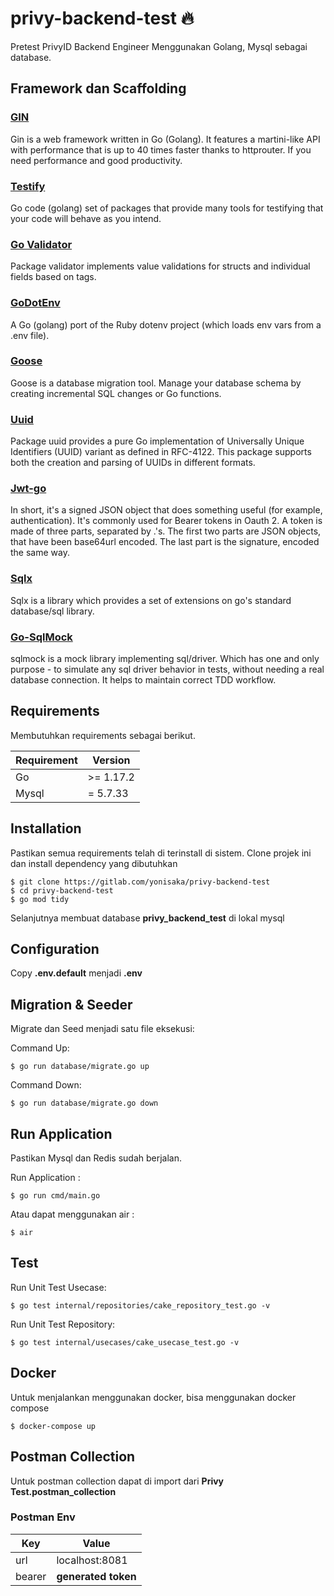 # privy-backend-test 🔥
Pretest PrivyID Backend Engineer
Menggunakan Golang, Mysql sebagai database.

## Framework dan Scaffolding

### [GIN](https://github.com/gin-gonic/gin)
Gin is a web framework written in Go (Golang). It features a martini-like API with performance that is up to 40 times faster thanks to httprouter. If you need performance and good productivity.

### [Testify](https://github.com/stretchr/testify)
Go code (golang) set of packages that provide many tools for testifying that your code will behave as you intend.

### [Go Validator](https://github.com/go-playground/validator)
Package validator implements value validations for structs and individual fields based on tags.

### [GoDotEnv](https://github.com/joho/godotenv)
A Go (golang) port of the Ruby dotenv project (which loads env vars from a .env file).

### [Goose](https://github.com/pressly/goose)
Goose is a database migration tool. Manage your database schema by creating incremental SQL changes or Go functions.

### [Uuid](https://github.com/gofrs/uuid)
Package uuid provides a pure Go implementation of Universally Unique Identifiers (UUID) variant as defined in RFC-4122. This package supports both the creation and parsing of UUIDs in different formats.

### [Jwt-go](https://github.com/dgrijalva/jwt-go)
In short, it's a signed JSON object that does something useful (for example, authentication). It's commonly used for Bearer tokens in Oauth 2. A token is made of three parts, separated by .'s. The first two parts are JSON objects, that have been base64url encoded. The last part is the signature, encoded the same way.

### [Sqlx](https://github.com/jmoiron/sqlx)
Sqlx is a library which provides a set of extensions on go's standard database/sql library.

### [Go-SqlMock](https://pkg.go.dev/gopkg.in/DATA-DOG/go-sqlmock.v1#section-readme)
sqlmock is a mock library implementing sql/driver. Which has one and only purpose - to simulate any sql driver behavior in tests, without needing a real database connection. It helps to maintain correct TDD workflow.

## Requirements
Membutuhkan requirements sebagai berikut.

| Requirement | Version |
| ----------- | ----------- |
| Go | >= 1.17.2 |
| Mysql | = 5.7.33 |

## Installation
Pastikan semua requirements telah di terinstall di sistem.
Clone projek ini dan install dependency yang dibutuhkan

```
$ git clone https://gitlab.com/yonisaka/privy-backend-test
$ cd privy-backend-test
$ go mod tidy
```

Selanjutnya membuat database **privy_backend_test** di lokal mysql

## Configuration
Copy **.env.default** menjadi **.env** 

## Migration & Seeder
Migrate dan Seed menjadi satu file eksekusi:

Command Up:
```
$ go run database/migrate.go up
```

Command Down:
```
$ go run database/migrate.go down
```
## Run Application
Pastikan Mysql dan Redis sudah berjalan.

Run Application :
```
$ go run cmd/main.go
```

Atau dapat menggunakan air :
```
$ air
```

## Test
Run Unit Test Usecase: 
```
$ go test internal/repositories/cake_repository_test.go -v
```

Run Unit Test Repository: 
```
$ go test internal/usecases/cake_usecase_test.go -v
```

## Docker
Untuk menjalankan menggunakan docker, bisa menggunakan docker compose
```
$ docker-compose up
```

## Postman Collection
Untuk postman collection dapat di import dari **Privy Test.postman_collection**

### Postman Env
| Key | Value |
| ----------- | ----------- |
| url | localhost:8081 |
| bearer | **generated token** |
